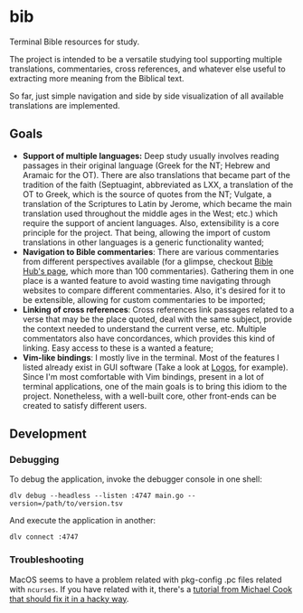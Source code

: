 # bib

Terminal Bible resources for study.

The project is intended to be a versatile studying tool supporting multiple
translations, commentaries, cross references, and whatever else useful to
extracting more meaning from the Biblical text.

So far, just simple navigation and side by side visualization of all available
translations are implemented.

## Goals

+ **Support of multiple languages:** Deep study usually involves reading
    passages in their original language (Greek for the NT; Hebrew and Aramaic
    for the OT). There are also translations that became part of the tradition
    of the faith (Septuagint, abbreviated as LXX, a translation of the OT to
    Greek, which is the source of quotes from the NT; Vulgate, a translation of
    the Scriptures to Latin by Jerome, which became the main translation used
    throughout the middle ages in the West; etc.) which require the support of
    ancient languages. Also, extensibility is a core principle for the project.
    That being, allowing the import of custom translations in other languages is
    a generic functionality wanted;
+ **Navigation to Bible commentaries**: There are various commentaries from
    different perspectives available (for a glimpse, checkout [Bible Hub's
    page], which more than 100 commentaries). Gathering them in one place is a
    wanted feature to avoid wasting time navigating through websites to compare
    different commentaries. Also, it's desired for it to be extensible,
    allowing for custom commentaries to be imported;
+ **Linking of cross references**: Cross references link passages related to a
    verse that may be the place quoted, deal with the same subject, provide the
    context needed to understand the current verse, etc. Multiple commentators
    also have concordances, which provides this kind of linking. Easy access to
    these is a wanted a feature;
+ **Vim-like bindings**: I mostly live in the terminal. Most of the features I
    listed already exist in GUI software (Take a look at [Logos], for example).
    Since I'm most comfortable with Vim bindings, present in a lot of terminal
    applications, one of the main goals is to bring this idiom to the project.
    Nonetheless, with a well-built core, other front-ends can be created to
    satisfy different users.

## Development

### Debugging

To debug the application, invoke the debugger console in one shell:

```shell
dlv debug --headless --listen :4747 main.go --version=/path/to/version.tsv
```

And execute the application in another:

```shell
dlv connect :4747
```

### Troubleshooting

MacOS seems to have a problem related with pkg-config .pc files related with
`ncurses`. If you have related with it, there's a [tutorial from Michael Cook
that should fix it in a hacky
way](https://mrcook.uk/how-to-install-go-ncurses-on-mac-osx).

[Bible Hub's page]:https://biblehub.com/commentaries/
[Logos]: https://www.logos.com/
